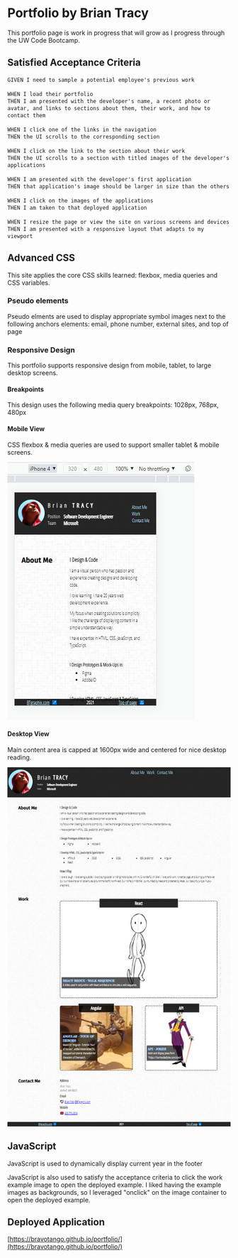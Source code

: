 # Portfolio by Brian Tracy

This portfolio page is work in progress that will grow as I progress through the UW Code Bootcamp.

## Satisfied Acceptance Criteria

```
GIVEN I need to sample a potential employee's previous work

WHEN I load their portfolio
THEN I am presented with the developer's name, a recent photo or avatar, and links to sections about them, their work, and how to contact them

WHEN I click one of the links in the navigation
THEN the UI scrolls to the corresponding section

WHEN I click on the link to the section about their work
THEN the UI scrolls to a section with titled images of the developer's applications

WHEN I am presented with the developer's first application
THEN that application's image should be larger in size than the others

WHEN I click on the images of the applications
THEN I am taken to that deployed application

WHEN I resize the page or view the site on various screens and devices
THEN I am presented with a responsive layout that adapts to my viewport
```

## Advanced CSS

This site applies the core CSS skills learned: flexbox, media queries and CSS variables.

### Pseudo elements

Pseudo elments are used to display appropriate symbol images next to the following anchors elements: email, phone number, external sites, and top of page

### Responsive Design

This portfolio supports responsive design from mobile, tablet, to large desktop screens.

#### Breakpoints

This design uses the following media query breakpoints: 1028px, 768px, 480px

#### Mobile View

CSS flexbox & media queries are used to support smaller tablet & mobile screens.

![portfolio mobile screenshot](./images/readme/mobile.jpg)

#### Desktop View

Main content area is capped at 1600px wide and centered for nice desktop reading.

![portfolio desktop screenshot](./images/readme/desktop.jpg)

## JavaScript

JavaScript is used to dynamically display current year in the footer

JavaScript is also used to satisfy the acceptance criteria to click the work example image to open the deployed example. I liked having the example images as backgrounds, so I leveraged "onclick" on the image container to open the deployed example.

## Deployed Application

[https://bravotango.github.io/portfolio/](https://bravotango.github.io/portfolio/)
